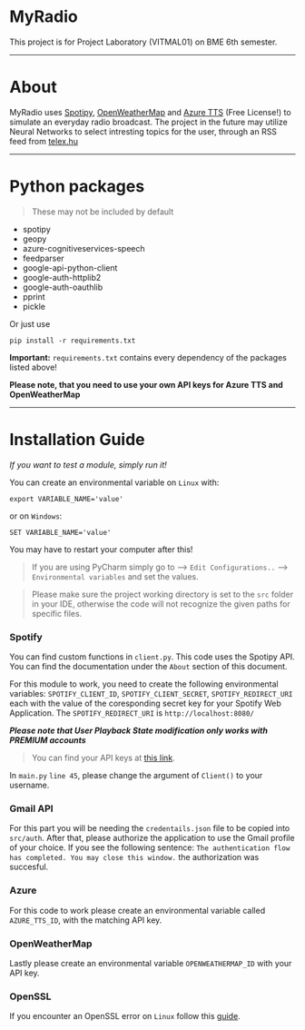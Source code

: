 # MyRadio

This project is for Project Laboratory (VITMAL01) on BME 6th semester.

***

# About

MyRadio uses [Spotipy](https://spotipy.readthedocs.io/en/2.18.0/), [OpenWeatherMap](https://openweathermap.org/api)
and [Azure TTS](https://docs.microsoft.com/en-us/azure/cognitive-services/speech-service/index-text-to-speech) (Free
License!) to simulate an everyday radio broadcast. The project in the future may utilize Neural Networks to select
intresting topics for the user, through an RSS feed from [telex.hu](https://telex.hu/)

***

# Python packages

> These may not be included by default

* spotipy
* geopy
* azure-cognitiveservices-speech
* feedparser
* google-api-python-client
* google-auth-httplib2
* google-auth-oauthlib
* pprint
* pickle

Or just use

```commandline
pip install -r requirements.txt
```

**Important:** ``requirements.txt`` contains every dependency of the packages listed above!

**Please note, that you need to use your own API keys for Azure TTS and OpenWeatherMap**

***

# Installation Guide

*If you want to test a module, simply run it!*

You can create an environmental variable on `Linux` with:

```
export VARIABLE_NAME='value'
```

or on `Windows`:

```
SET VARIABLE_NAME='value'
```

You may have to restart your computer after this!

> If you are using PyCharm simply go to --> `Edit Configurations..` --> `Environmental variables` and set the values.

> Please make sure the project working directory is set to the `src` folder in your IDE, otherwise the code will not recognize the given paths for specific files.

### Spotify

You can find custom functions in `client.py`. This code uses the Spotipy API. You can find the documentation under
the `About` section of this document.

For this module to work, you need to create the following environmental variables:
`SPOTIFY_CLIENT_ID`, `SPOTIFY_CLIENT_SECRET`, `SPOTIFY_REDIRECT_URI` each with the value of the coresponding secret key
for your Spotify Web Application. The `SPOTIFY_REDIRECT_URI` is `http://localhost:8080/`

***Please note that User Playback State modification only works with PREMIUM accounts***

> You can find your API keys at [this link](https://developer.spotify.com/dashboard/applications).

In ``main.py`` `line 45`, please change the argument of `Client()` to your username. 

### Gmail API

For this part you will be needing the `credentails.json` file to be copied into `src/auth`. After that, please authorize
the application to use the Gmail profile of your choice. If you see the following
sentence: `The authentication flow has completed. You may close this window.` the authorization was succesful.

### Azure

For this code to work please create an environmental variable called `AZURE_TTS_ID`, with the matching API key.

### OpenWeatherMap

Lastly please create an environmental variable `OPENWEATHERMAP_ID` with your API key.

### OpenSSL

If you encounter an OpenSSL error on `Linux` follow
this [guide](https://docs.microsoft.com/en-us/azure/cognitive-services/speech-service/how-to-configure-openssl-linux?pivots=programming-language-csharp).